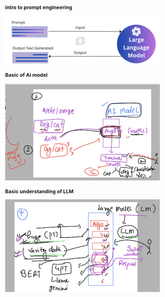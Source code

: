 ### intro to prompt engineering 

<img src="prompt1.png">

### Basic of Ai model 

<img src="ai1.png">

### Basic understanding of LLM 

<img src="llm1.png">

